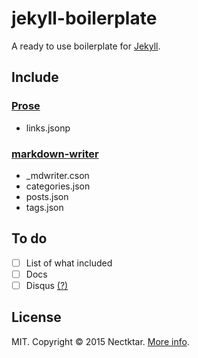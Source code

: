 # jekyll-boilerplate

A ready to use boilerplate for [Jekyll][jekyll].

## Include

### [Prose][prose]
- links.jsonp

### [markdown-writer][md-writer]
- _mdwriter.cson
- categories.json
- posts.json
- tags.json

## To do
- [ ] List of what included
- [ ] Docs
- [ ] Disqus [(?)](http://dumbmatter.com/2011/08/jekyll-and-other-static-site-generators-are-currently-harmful-to-the-free-open-source-software-movement)

## License

MIT. Copyright © 2015 Nectktar. [More info][license].

[jekyll]: http://jekyllrb.com
[license]: http://nectktar.mit-license.org
[md-writer]: http://github.com/zhuochun/md-writer/
[prose]: http://prose.io
